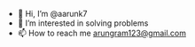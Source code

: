 - 👋 Hi, I’m @aarunk7
- 👀 I’m interested in solving problems
- 📫 How to reach me arungram123@gmail.com

<!---
aarunk7/aarunk7 is a ✨ special ✨ repository because its `README.md` (this file) appears on your GitHub profile.
You can click the Preview link to take a look at your changes.
--->
